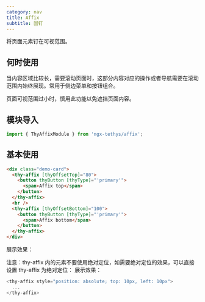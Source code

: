 ```yaml
---
category: nav
title: Affix
subtitle: 固钉
---
```


<alert>将页面元素钉在可视范围。</alert>

## 何时使用

当内容区域比较长，需要滚动页面时，这部分内容对应的操作或者导航需要在滚动范围内始终展现。常用于侧边菜单和按钮组合。

页面可视范围过小时，慎用此功能以免遮挡页面内容。


## 模块导入
```ts
import { ThyAffixModule } from 'ngx-tethys/affix';
```

## 基本使用
```html
<div class="demo-card">
  <thy-affix [thyOffsetTop]="80">
    <button thyButton [thyType]="'primary'">
      <span>Affix top</span>
    </button>
  </thy-affix>
  <br />
  <thy-affix [thyOffsetBottom]="100">
    <button thyButton [thyType]="'primary'">
      <span>Affix bottom</span>
    </button>
  </thy-affix>
</div>
```

展示效果：
<example name="thy-affix-basic-example" />

<alert>注意：thy-affix 内的元素不要使用绝对定位，如需要绝对定位的效果，可以直接设置 thy-affix 为绝对定位：</alert>
展示效果：
```ts
<thy-affix style="position: absolute; top: 10px, left: 10px">
  ...
</thy-affix>
```
